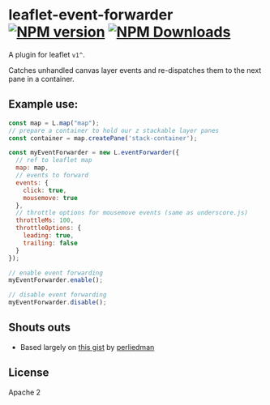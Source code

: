 # leaflet-event-forwarder [![NPM version][npm-image]][npm-url] [![NPM Downloads][npm-downloads-image]][npm-url]

A plugin for leaflet `v1^`.

Catches unhandled canvas layer events and re-dispatches them to the next pane in a container.

## Example use:
```javascript
const map = L.map("map");
// prepare a container to hold our z stackable layer panes
const container = map.createPane('stack-container');

const myEventForwarder = new L.eventForwarder({
  // ref to leaflet map
  map: map,
  // events to forward
  events: {
    click: true,
    mousemove: true
  },
  // throttle options for mousemove events (same as underscore.js)
  throttleMs: 100,
  throttleOptions: {
    leading: true,
    trailing: false
  }
});

// enable event forwarding
myEventForwarder.enable();

// disable event forwarding
myEventForwarder.disable();
```

## Shouts outs
- Based largely on [this gist](https://gist.github.com/perliedman/84ce01954a1a43252d1b917ec925b3dd)
by [perliedman](https://gist.github.com/perliedman)

## License
Apache 2

[npm-image]: https://badge.fury.io/js/leaflet-event-forwarder.svg
[npm-url]: https://www.npmjs.com/package/leaflet-event-forwarder
[npm-downloads-image]: https://img.shields.io/npm/dt/leaflet-event-forwarder.svg
